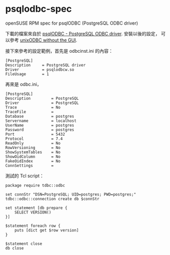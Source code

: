 # psqlodbc-spec
openSUSE RPM spec for psqlODBC (PostgreSQL ODBC driver)

下載的檔案來自於 [psqlODBC - PostgreSQL ODBC driver](https://odbc.postgresql.org/). 安裝以後的設定，
可以參考 [unixODBC without the GUI](http://www.unixodbc.org/odbcinst.html).

接下來參考的設定範例，首先是 odbcinst.ini 的內容： 

    [PostgreSQL] 
    Description     = PostgreSQL driver
    Driver          = psqlodbcw.so
    FileUsage       = 1

再來是 odbc.ini， 

    [PostgreSQL]
    Description         = PostgreSQL
    Driver              = PostgreSQL
    Trace               = No
    TraceFile           = 
    Database            = postgres
    Servername          = localhost
    UserName            = postgres
    Password            = postgres
    Port                = 5432
    Protocol            = 7.4
    ReadOnly            = No
    RowVersioning       = No
    ShowSystemTables    = No
    ShowOidColumn       = No
    FakeOidIndex        = No
    ConnSettings        =

測試的 Tcl script： 

    package require tdbc::odbc

    set connStr "DSN=PostgreSQL; UID=postgres; PWD=postgres;"
    tdbc::odbc::connection create db $connStr

    set statement [db prepare {
        SELECT VERSION()
    }]

    $statement foreach row {
        puts [dict get $row version]
    }

    $statement close
    db close
